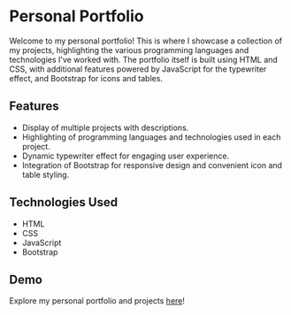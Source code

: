 # Personal Portfolio

Welcome to my personal portfolio! This is where I showcase a collection of my projects, highlighting the various programming languages and technologies I've worked with. The portfolio itself is built using HTML and CSS, with additional features powered by JavaScript for the typewriter effect, and Bootstrap for icons and tables.

## Features

- Display of multiple projects with descriptions.
- Highlighting of programming languages and technologies used in each project.
- Dynamic typewriter effect for engaging user experience.
- Integration of Bootstrap for responsive design and convenient icon and table styling.

## Technologies Used

- HTML
- CSS
- JavaScript
- Bootstrap

## Demo

Explore my personal portfolio and projects [here](https://sixivess.netlify.app)!

